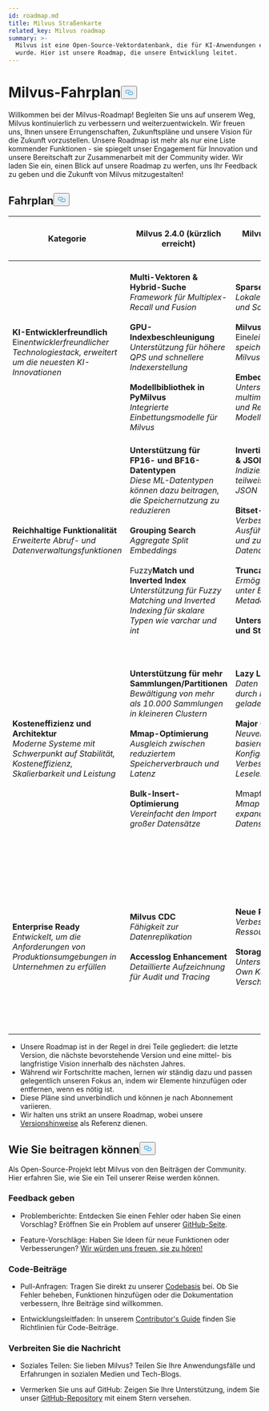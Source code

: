 ```yaml
---
id: roadmap.md
title: Milvus Straßenkarte
related_key: Milvus roadmap
summary: >-
  Milvus ist eine Open-Source-Vektordatenbank, die für KI-Anwendungen entwickelt
  wurde. Hier ist unsere Roadmap, die unsere Entwicklung leitet.
---
```

<h1 id="Milvus-Roadmap" class="common-anchor-header">Milvus-Fahrplan<button data-href="#Milvus-Roadmap" class="anchor-icon" translate="no">
      <svg translate="no"
        aria-hidden="true"
        focusable="false"
        height="20"
        version="1.1"
        viewBox="0 0 16 16"
        width="16"
      >
        <path
          fill="#0092E4"
          fill-rule="evenodd"
          d="M4 9h1v1H4c-1.5 0-3-1.69-3-3.5S2.55 3 4 3h4c1.45 0 3 1.69 3 3.5 0 1.41-.91 2.72-2 3.25V8.59c.58-.45 1-1.27 1-2.09C10 5.22 8.98 4 8 4H4c-.98 0-2 1.22-2 2.5S3 9 4 9zm9-3h-1v1h1c1 0 2 1.22 2 2.5S13.98 12 13 12H9c-.98 0-2-1.22-2-2.5 0-.83.42-1.64 1-2.09V6.25c-1.09.53-2 1.84-2 3.25C6 11.31 7.55 13 9 13h4c1.45 0 3-1.69 3-3.5S14.5 6 13 6z"
        ></path>
      </svg>
    </button></h1><p>Willkommen bei der Milvus-Roadmap! Begleiten Sie uns auf unserem Weg, Milvus kontinuierlich zu verbessern und weiterzuentwickeln. Wir freuen uns, Ihnen unsere Errungenschaften, Zukunftspläne und unsere Vision für die Zukunft vorzustellen. Unsere Roadmap ist mehr als nur eine Liste kommender Funktionen - sie spiegelt unser Engagement für Innovation und unsere Bereitschaft zur Zusammenarbeit mit der Community wider. Wir laden Sie ein, einen Blick auf unsere Roadmap zu werfen, uns Ihr Feedback zu geben und die Zukunft von Milvus mitzugestalten!</p>
<h2 id="Roadmap" class="common-anchor-header">Fahrplan<button data-href="#Roadmap" class="anchor-icon" translate="no">
      <svg translate="no"
        aria-hidden="true"
        focusable="false"
        height="20"
        version="1.1"
        viewBox="0 0 16 16"
        width="16"
      >
        <path
          fill="#0092E4"
          fill-rule="evenodd"
          d="M4 9h1v1H4c-1.5 0-3-1.69-3-3.5S2.55 3 4 3h4c1.45 0 3 1.69 3 3.5 0 1.41-.91 2.72-2 3.25V8.59c.58-.45 1-1.27 1-2.09C10 5.22 8.98 4 8 4H4c-.98 0-2 1.22-2 2.5S3 9 4 9zm9-3h-1v1h1c1 0 2 1.22 2 2.5S13.98 12 13 12H9c-.98 0-2-1.22-2-2.5 0-.83.42-1.64 1-2.09V6.25c-1.09.53-2 1.84-2 3.25C6 11.31 7.55 13 9 13h4c1.45 0 3-1.69 3-3.5S14.5 6 13 6z"
        ></path>
      </svg>
    </button></h2><table>
    <thead>
        <tr>
            <th>Kategorie</th>
            <th>Milvus 2.4.0 (kürzlich erreicht)</th>
            <th>Milvus 2.5.0 (geplant für Mitte JJ24)</th>
            <th>Zukünftige Roadmap (Milvus 3.0 wird für CY24 erwartet)</th>
        </tr>
    </thead>
    <tbody>
        <tr>
            <td><strong>KI-Entwicklerfreundlich</strong><br/> Ein<i>entwicklerfreundlicher Technologiestack, erweitert um die neuesten KI-Innovationen</i></td>
            <td><strong>Multi-Vektoren &amp; Hybrid-Suche</strong><br/><i>Framework für Multiplex-Recall und Fusion</i><br/><br/><strong>GPU-Indexbeschleunigung</strong><br/><i>Unterstützung für höhere QPS und schnellere Indexerstellung</i><br/><br/><strong>Modellbibliothek in PyMilvus</strong><br/><i>Integrierte Einbettungsmodelle für Milvus</i></td>
            <td><strong>Sparse Vector (GA)</strong><br/><i>Lokale Merkmalsextraktion und Schlüsselwortsuche</i><br/><br/><strong>Milvus Lite (GA)</strong><br/> Eine<i>leichtgewichtige, speicherinterne Version von Milvus</i><br/><br/><strong>Embedding Models Gallery</strong><br/><i>Unterstützung für Bild- und multimodale Einbettungen und Reranker-Modelle in Modellbibliotheken</i></td>
            <td><strong>Original Data-In und Data-Out</strong><br/><i>Unterstützung für Blob-Datentypen</i><br/><br/><strong>Daten-Clustering</strong><br/><i>Daten-Ko-Lokalität</i><br/><br/><strong>Szenario-orientierte Vektorsuche</strong><br/><i>z.B. Multi-Target-Suche &amp; NN-Filterung</i><br/><br/><strong>Unterstützung von Embedding &amp; Reranker Endpoint</strong></td>
        </tr>
        <tr>
            <td><strong>Reichhaltige Funktionalität</strong><br/><i>Erweiterte Abruf- und Datenverwaltungsfunktionen</i></td>
            <td><strong>Unterstützung für FP16- und BF16-Datentypen</strong><br/><i>Diese ML-Datentypen können dazu beitragen, die Speichernutzung zu reduzieren</i><br/><br/><strong>Grouping Search</strong><br/><i>Aggregate Split Embeddings</i><br/><br/> Fuzzy<strong>Match und Inverted Index</strong><br/><i>Unterstützung für Fuzzy Matching und Inverted Indexing für skalare Typen wie varchar und int</i></td>
            <td><strong>Invertierter Index für Array &amp; JSON</strong><br/><i>Indizierung für Array und teilweise Unterstützung von JSON</i><br/><br/><strong>Bitset-Index</strong><br/><i>Verbesserte Ausführungsgeschwindigkeit und zukünftige Datenaggregation</i><br/><br/><strong>Truncate Collection</strong><br/><i>Ermöglicht Datenlöschung unter Beibehaltung der Metadaten</i><br/><br/><strong>Unterstützung für NULL- und Standardwerte</strong></td>
            <td><strong>Unterstützung für weitere Datentypen</strong><br/><i>z. B. Datetime, GIS</i><br/><br/><strong>Erweiterte Textfilterung</strong><br/><i>z. B. Match Phrase</i><br/><br/><strong>Primärschlüssel-Deduplizierung</strong></td>
        </tr>
        <tr>
            <td><strong>Kosteneffizienz und Architektur</strong><br/><i>Moderne Systeme mit Schwerpunkt auf Stabilität, Kosteneffizienz, Skalierbarkeit und Leistung</i></td>
            <td><strong>Unterstützung für mehr Sammlungen/Partitionen</strong><br/><i>Bewältigung von mehr als 10.000 Sammlungen in kleineren Clustern</i><br/><br/><strong>Mmap-Optimierung</strong><br/><i>Ausgleich zwischen reduziertem Speicherverbrauch und Latenz</i><br/><br/><strong>Bulk-Insert-Optimierung</strong><br/><i>Vereinfacht den Import großer Datensätze</i></td>
            <td><strong>Lazy Load</strong><br/><i>Daten werden bei Bedarf durch Lesevorgänge geladen</i><br/><br/><strong>Major Compaction</strong><br/><i>Neuverteilung von Daten basierend auf der Konfiguration zur Verbesserung der Leseleistung</i><br/><br/> Mmap<strong>für wachsende Daten</strong><br/><i>Mmap-Dateien für expandierende Datensegmente</i></td>
            <td><strong>Speichersteuerung</strong><br/><i>Reduziert Out-of-Memory-Probleme und bietet eine globale Speicherverwaltung</i><br/><br/><strong>LogNode-Einführung</strong><br/><i>Sorgt für globale Konsistenz und behebt den Ein-Punkt-Engpass bei der Root-Koordination</i><br/><br/><strong>Speicherformat V2</strong><br/><i>Universelles Formatdesign legt die Grundlage für den plattenbasierten Datenzugriff</i></td>
        </tr>
        <tr>
            <td><strong>Enterprise Ready</strong><br/><i>Entwickelt, um die Anforderungen von Produktionsumgebungen in Unternehmen zu erfüllen</i></td>
            <td><strong>Milvus CDC</strong><br/><i>Fähigkeit zur Datenreplikation</i><br/><br/><strong>Accesslog Enhancement</strong><br/><i>Detaillierte Aufzeichnung für Audit und Tracing</i></td>
            <td><strong>Neue Ressourcengruppe</strong><br/><i>Verbessertes Ressourcenmanagement</i><br/><br/><strong>Storage Hook</strong><br/><i>Unterstützung für Bring Your Own Key (BYOK) Verschlüsselung</i></td>
            <td><strong>Dynamische Anpassung der Replikatanzahl</strong><br/><i>Erleichtert dynamische Änderungen der Anzahl der Replikate</i><br/><br/><strong>Dynamische Schemaänderung</strong><br/><i>z.B. Hinzufügen/Löschen von Feldern, Ändern von varchar-Längen</i><br/><br/> Rust<strong>und C# SDKs</strong></td>
        </tr>
    </tbody>
</table>
<ul>
<li>Unsere Roadmap ist in der Regel in drei Teile gegliedert: die letzte Version, die nächste bevorstehende Version und eine mittel- bis langfristige Vision innerhalb des nächsten Jahres.</li>
<li>Während wir Fortschritte machen, lernen wir ständig dazu und passen gelegentlich unseren Fokus an, indem wir Elemente hinzufügen oder entfernen, wenn es nötig ist.</li>
<li>Diese Pläne sind unverbindlich und können je nach Abonnement variieren.</li>
<li>Wir halten uns strikt an unsere Roadmap, wobei unsere <a href="/docs/de/release_notes.md">Versionshinweise</a> als Referenz dienen.</li>
</ul>
<h2 id="How-to-contribute" class="common-anchor-header">Wie Sie beitragen können<button data-href="#How-to-contribute" class="anchor-icon" translate="no">
      <svg translate="no"
        aria-hidden="true"
        focusable="false"
        height="20"
        version="1.1"
        viewBox="0 0 16 16"
        width="16"
      >
        <path
          fill="#0092E4"
          fill-rule="evenodd"
          d="M4 9h1v1H4c-1.5 0-3-1.69-3-3.5S2.55 3 4 3h4c1.45 0 3 1.69 3 3.5 0 1.41-.91 2.72-2 3.25V8.59c.58-.45 1-1.27 1-2.09C10 5.22 8.98 4 8 4H4c-.98 0-2 1.22-2 2.5S3 9 4 9zm9-3h-1v1h1c1 0 2 1.22 2 2.5S13.98 12 13 12H9c-.98 0-2-1.22-2-2.5 0-.83.42-1.64 1-2.09V6.25c-1.09.53-2 1.84-2 3.25C6 11.31 7.55 13 9 13h4c1.45 0 3-1.69 3-3.5S14.5 6 13 6z"
        ></path>
      </svg>
    </button></h2><p>Als Open-Source-Projekt lebt Milvus von den Beiträgen der Community. Hier erfahren Sie, wie Sie ein Teil unserer Reise werden können.</p>
<h3 id="Share-feedback" class="common-anchor-header">Feedback geben</h3><ul>
<li><p>Problemberichte: Entdecken Sie einen Fehler oder haben Sie einen Vorschlag? Eröffnen Sie ein Problem auf unserer <a href="https://github.com/milvus-io/milvus/issues">GitHub-Seite</a>.</p></li>
<li><p>Feature-Vorschläge: Haben Sie Ideen für neue Funktionen oder Verbesserungen? <a href="https://github.com/milvus-io/milvus/discussions">Wir würden uns freuen, sie zu hören!</a></p></li>
</ul>
<h3 id="Code-contributions" class="common-anchor-header">Code-Beiträge</h3><ul>
<li><p>Pull-Anfragen: Tragen Sie direkt zu unserer <a href="https://github.com/milvus-io/milvus/pulls">Codebasis</a> bei. Ob Sie Fehler beheben, Funktionen hinzufügen oder die Dokumentation verbessern, Ihre Beiträge sind willkommen.</p></li>
<li><p>Entwicklungsleitfaden: In unserem <a href="https://github.com/milvus-io/milvus/blob/82915a9630ab0ff40d7891b97c367ede5726ff7c/CONTRIBUTING.md">Contributor's Guide</a> finden Sie Richtlinien für Code-Beiträge.</p></li>
</ul>
<h3 id="Spread-the-word" class="common-anchor-header">Verbreiten Sie die Nachricht</h3><ul>
<li><p>Soziales Teilen: Sie lieben Milvus? Teilen Sie Ihre Anwendungsfälle und Erfahrungen in sozialen Medien und Tech-Blogs.</p></li>
<li><p>Vermerken Sie uns auf GitHub: Zeigen Sie Ihre Unterstützung, indem Sie unser <a href="https://github.com/milvus-io/milvus">GitHub-Repository</a> mit einem Stern versehen.</p></li>
</ul>
